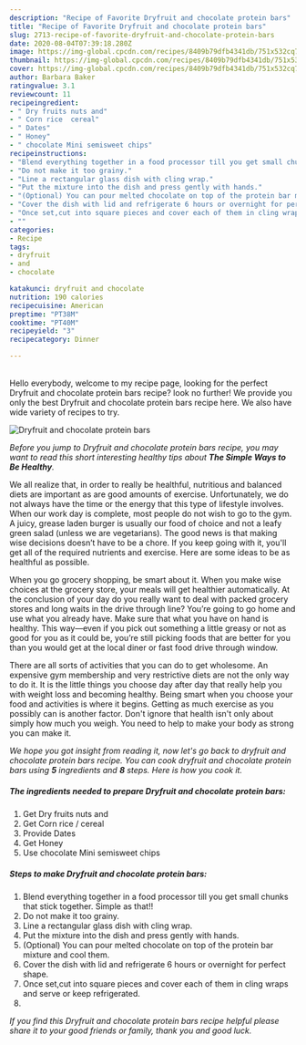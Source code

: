 ```yaml
---
description: "Recipe of Favorite Dryfruit and chocolate protein bars"
title: "Recipe of Favorite Dryfruit and chocolate protein bars"
slug: 2713-recipe-of-favorite-dryfruit-and-chocolate-protein-bars
date: 2020-08-04T07:39:18.280Z
image: https://img-global.cpcdn.com/recipes/8409b79dfb4341db/751x532cq70/dryfruit-and-chocolate-protein-bars-recipe-main-photo.jpg
thumbnail: https://img-global.cpcdn.com/recipes/8409b79dfb4341db/751x532cq70/dryfruit-and-chocolate-protein-bars-recipe-main-photo.jpg
cover: https://img-global.cpcdn.com/recipes/8409b79dfb4341db/751x532cq70/dryfruit-and-chocolate-protein-bars-recipe-main-photo.jpg
author: Barbara Baker
ratingvalue: 3.1
reviewcount: 11
recipeingredient:
- " Dry fruits nuts and"
- " Corn rice  cereal"
- " Dates"
- " Honey"
- " chocolate Mini semisweet chips"
recipeinstructions:
- "Blend everything together in a food processor till you get small chunks that stick together. Simple as that!!"
- "Do not make it too grainy."
- "Line a rectangular glass dish with cling wrap."
- "Put the mixture into the dish and press gently with hands."
- "(Optional) You can pour melted chocolate on top of the protein bar mixture and cool them."
- "Cover the dish with lid and refrigerate 6 hours or overnight for perfect shape."
- "Once set,cut into square pieces and cover each of them in cling wraps and serve or keep refrigerated."
- ""
categories:
- Recipe
tags:
- dryfruit
- and
- chocolate

katakunci: dryfruit and chocolate 
nutrition: 190 calories
recipecuisine: American
preptime: "PT38M"
cooktime: "PT40M"
recipeyield: "3"
recipecategory: Dinner

---
```

<br>
Hello everybody, welcome to my recipe page, looking for the perfect Dryfruit and chocolate protein bars recipe? look no further! We provide you only the best Dryfruit and chocolate protein bars recipe here. We also have wide variety of recipes to try.
<br>


![Dryfruit and chocolate protein bars](https://img-global.cpcdn.com/recipes/8409b79dfb4341db/751x532cq70/dryfruit-and-chocolate-protein-bars-recipe-main-photo.jpg)

<i>Before you jump to Dryfruit and chocolate protein bars recipe, you may want to read this short interesting healthy tips about <strong>The Simple Ways to Be Healthy</strong>.</i>

We all realize that, in order to really be healthful, nutritious and balanced diets are important as are good amounts of exercise. Unfortunately, we do not always have the time or the energy that this type of lifestyle involves. When our work day is complete, most people do not wish to go to the gym. A juicy, grease laden burger is usually our food of choice and not a leafy green salad (unless we are vegetarians). The good news is that making wise decisions doesn’t have to be a chore. If you keep going with it, you'll get all of the required nutrients and exercise. Here are some ideas to be as healthful as possible.

When you go grocery shopping, be smart about it. When you make wise choices at the grocery store, your meals will get healthier automatically. At the conclusion of your day do you really want to deal with packed grocery stores and long waits in the drive through line? You’re going to go home and use what you already have. Make sure that what you have on hand is healthy. This way—even if you pick out something a little greasy or not as good for you as it could be, you’re still picking foods that are better for you than you would get at the local diner or fast food drive through window.

There are all sorts of activities that you can do to get wholesome. An expensive gym membership and very restrictive diets are not the only way to do it. It is the little things you choose day after day that really help you with weight loss and becoming healthy. Being smart when you choose your food and activities is where it begins. Getting as much exercise as you possibly can is another factor. Don't ignore that health isn't only about simply how much you weigh. You need to help to make your body as strong you can make it. 


<i>We hope you got insight from reading it, now let's go back to dryfruit and chocolate protein bars recipe. You can cook dryfruit and chocolate protein bars using <strong>5</strong> ingredients and <strong>8</strong> steps. Here is how you cook it.
</i>

##### The ingredients needed to prepare Dryfruit and chocolate protein bars:

1. Get  Dry fruits nuts and
1. Get  Corn rice / cereal
1. Provide  Dates
1. Get  Honey
1. Use  chocolate Mini semisweet chips


##### Steps to make Dryfruit and chocolate protein bars:

1. Blend everything together in a food processor till you get small chunks that stick together. Simple as that!!
1. Do not make it too grainy.
1. Line a rectangular glass dish with cling wrap.
1. Put the mixture into the dish and press gently with hands.
1. (Optional) You can pour melted chocolate on top of the protein bar mixture and cool them.
1. Cover the dish with lid and refrigerate 6 hours or overnight for perfect shape.
1. Once set,cut into square pieces and cover each of them in cling wraps and serve or keep refrigerated.
1. 


<i>If you find this Dryfruit and chocolate protein bars recipe helpful please share it to your good friends or family, thank you and good luck.</i>
